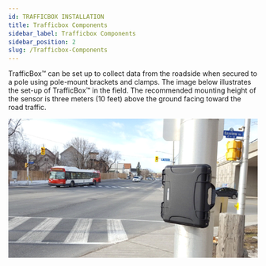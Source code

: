 ```yaml
---
id: TRAFFICBOX INSTALLATION
title: Trafficbox Components
sidebar_label: Trafficbox Components
sidebar_position: 2
slug: /Trafficbox-Components
---
```


TrafficBox™ can be set up to collect data from the roadside when secured to a pole using pole-mount brackets and clamps. The image below illustrates the set-up of TrafficBox™ in the field. The recommended mounting height of the sensor is three meters (10 feet) above the ground facing toward the road traffic.

![Processing Unit](../../../../../static/img/TrafficBox-Install.png)
